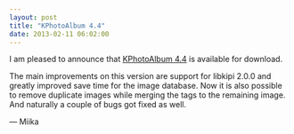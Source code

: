 ```yaml
---
layout: post
title: "KPhotoAlbum 4.4"
date: 2013-02-11 06:02:00
---
```


<p>I am pleased to announce that <a
href="http://download.kde.org/stable/kphotoalbum/4.4/src/kphotoalbum-4.4.tar.bz2">KPhotoAlbum
4.4</a> is available for download.
</p>
<p>
The main improvements on this version are support for libkipi 2.0.0 and
greatly improved save time for the image database. Now it is also
possible to remove duplicate images while merging the tags to the
remaining image. And naturally a couple of bugs got fixed as well.
</p>
<p class="author">— Miika</p>
